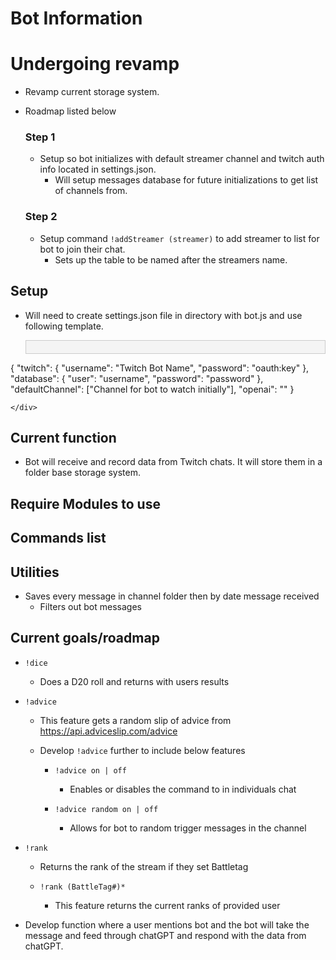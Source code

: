 # Bot Information

# Undergoing revamp

- Revamp current storage system.
- Roadmap listed below

  ### Step 1

  - Setup so bot initializes with default streamer channel and twitch auth info located in settings.json.
    - Will setup messages database for future initializations to get list of channels from.

  ### Step 2

  - Setup command `!addStreamer (streamer)` to add streamer to list for bot to join their chat.
    - Sets up the table to be named after the streamers name.

## Setup

- Will need to create settings.json file in directory with bot.js and use following template.

    <div style="border: 1px solid #ccc; padding: 10px; background-color: #f4f4f4; margin: 0 auto;">

{
"twitch": {
"username": "Twitch Bot Name",
"password": "oauth:key"
},
"database": {
"user": "username",
"password": "password"
},
"defaultChannel": ["Channel for bot to watch initially"],
"openai": ""
}

    </div>

## Current function

- Bot will receive and record data from Twitch chats. It will store them in a folder base storage system.

## Require Modules to use

## Commands list

## Utilities

- Saves every message in channel folder then by date message received
  - Filters out bot messages

## Current goals/roadmap

- `!dice`

  - Does a D20 roll and returns with users results

- `!advice`

  - This feature gets a random slip of advice from https://api.adviceslip.com/advice

  - Develop `!advice` further to include below features

    - `!advice on | off`

      - Enables or disables the command to in individuals chat

    - `!advice random on | off`

      - Allows for bot to random trigger messages in the channel

- `!rank`

  - Returns the rank of the stream if they set Battletag

  - `!rank (BattleTag#)*`

    - This feature returns the current ranks of provided user

- Develop function where a user mentions bot and the bot will take the message and feed through chatGPT and respond with the data from chatGPT.
